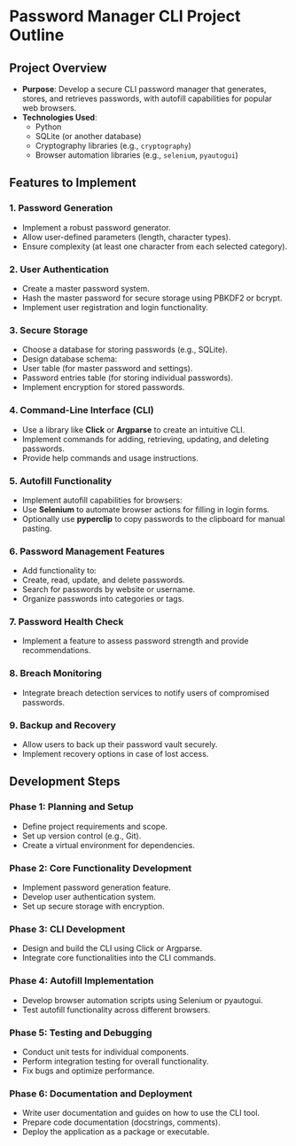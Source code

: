 # Password Manager CLI Project Outline

## Project Overview
- **Purpose**: Develop a secure CLI password manager that generates, stores, and retrieves passwords, with autofill capabilities for popular web browsers.
- **Technologies Used**: 
  - Python
  - SQLite (or another database)
  - Cryptography libraries (e.g., `cryptography`)
  - Browser automation libraries (e.g., `selenium`, `pyautogui`)

## Features to Implement

### 1. Password Generation
-  Implement a robust password generator.
  -  Allow user-defined parameters (length, character types).
  -  Ensure complexity (at least one character from each selected category).

### 2. User Authentication
-  Create a master password system.
  -  Hash the master password for secure storage using PBKDF2 or bcrypt.
  -  Implement user registration and login functionality.

### 3. Secure Storage
-  Choose a database for storing passwords (e.g., SQLite).
-  Design database schema:
  -  User table (for master password and settings).
  -  Password entries table (for storing individual passwords).
-  Implement encryption for stored passwords.

### 4. Command-Line Interface (CLI)
-  Use a library like **Click** or **Argparse** to create an intuitive CLI.
  -  Implement commands for adding, retrieving, updating, and deleting passwords.
  -  Provide help commands and usage instructions.

### 5. Autofill Functionality
-  Implement autofill capabilities for browsers:
  -  Use **Selenium** to automate browser actions for filling in login forms.
  -  Optionally use **pyperclip** to copy passwords to the clipboard for manual pasting.

### 6. Password Management Features
-  Add functionality to:
  -  Create, read, update, and delete passwords.
  -  Search for passwords by website or username.
  -  Organize passwords into categories or tags.

### 7. Password Health Check
-  Implement a feature to assess password strength and provide recommendations.

### 8. Breach Monitoring
-  Integrate breach detection services to notify users of compromised passwords.

### 9. Backup and Recovery
-  Allow users to back up their password vault securely.
-  Implement recovery options in case of lost access.

## Development Steps

### Phase 1: Planning and Setup
-  Define project requirements and scope.
-  Set up version control (e.g., Git).
-  Create a virtual environment for dependencies.

### Phase 2: Core Functionality Development
-  Implement password generation feature.
-  Develop user authentication system.
-  Set up secure storage with encryption.

### Phase 3: CLI Development
-  Design and build the CLI using Click or Argparse.
-  Integrate core functionalities into the CLI commands.

### Phase 4: Autofill Implementation
-  Develop browser automation scripts using Selenium or pyautogui.
-  Test autofill functionality across different browsers.

### Phase 5: Testing and Debugging
-  Conduct unit tests for individual components.
-  Perform integration testing for overall functionality.
-  Fix bugs and optimize performance.

### Phase 6: Documentation and Deployment
-  Write user documentation and guides on how to use the CLI tool.
-  Prepare code documentation (docstrings, comments).
-  Deploy the application as a package or executable.




